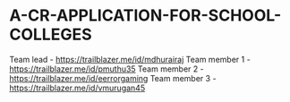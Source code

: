 # A-CR-APPLICATION-FOR-SCHOOL-COLLEGES
Team lead - https://trailblazer.me/id/mdhurairaj
Team member 1 - https://trailblazer.me/id/pmuthu35
Team member 2 - https://trailblazer.me/id/eerrorgaming
Team member 3 - https://trailblazer.me/id/vmurugan45
